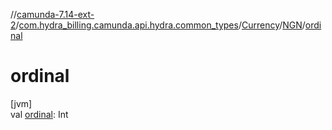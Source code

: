 //[camunda-7.14-ext-2](../../../../index.md)/[com.hydra_billing.camunda.api.hydra.common_types](../../index.md)/[Currency](../index.md)/[NGN](index.md)/[ordinal](ordinal.md)

# ordinal

[jvm]\
val [ordinal](ordinal.md): Int
